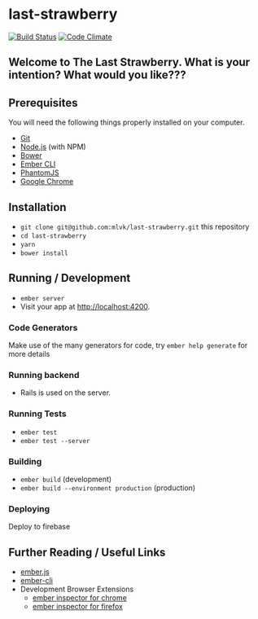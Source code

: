 # last-strawberry
[![Build Status][travis-badge]][travis-badge-url]
[![Code Climate](https://codeclimate.com/github/brancusi/last-strawberry/badges/gpa.svg)](https://codeclimate.com/github/brancusi/last-strawberry)

## Welcome to The Last Strawberry. What is your intention? What would you like???

## Prerequisites

You will need the following things properly installed on your computer.

* [Git](https://git-scm.com/)
* [Node.js](https://nodejs.org/) (with NPM)
* [Bower](https://bower.io/)
* [Ember CLI](https://ember-cli.com/)
* [PhantomJS](http://phantomjs.org/)
* [Google Chrome](https://google.com/chrome/)

## Installation

* `git clone git@github.com:mlvk/last-strawberry.git` this repository
* `cd last-strawberry`
* `yarn`
* `bower install`

## Running / Development

* `ember server`
* Visit your app at [http://localhost:4200](http://localhost:4200).

### Code Generators

Make use of the many generators for code, try `ember help generate` for more details

### Running backend

* Rails is used on the server.

### Running Tests

* `ember test`
* `ember test --server`

### Building

* `ember build` (development)
* `ember build --environment production` (production)

### Deploying

Deploy to firebase

## Further Reading / Useful Links

* [ember.js](https://emberjs.com/)
* [ember-cli](https://ember-cli.com/)
* Development Browser Extensions
  * [ember inspector for chrome](https://chrome.google.com/webstore/detail/ember-inspector/bmdblncegkenkacieihfhpjfppoconhi)
  * [ember inspector for firefox](https://addons.mozilla.org/en-US/firefox/addon/ember-inspector/)

[travis-badge]: https://travis-ci.org/mlvk/last-strawberry.svg?branch=master
[travis-badge-url]: https://travis-ci.org/mlvk/last-strawberry
